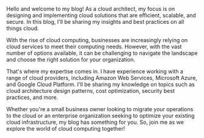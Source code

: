 Hello and welcome to my blog! As a cloud architect, my focus is on designing and implementing cloud solutions that are efficient, scalable, and secure. In this blog, I'll be sharing my insights and best practices on all things cloud.

With the rise of cloud computing, businesses are increasingly relying on cloud services to meet their computing needs. However, with the vast number of options available, it can be challenging to navigate the landscape and choose the right solution for your organization.

That's where my expertise comes in. I have experience working with a range of cloud providers, including Amazon Web Services, Microsoft Azure, and Google Cloud Platform. I'll be sharing my knowledge on topics such as cloud architecture design patterns, cost optimization, security best practices, and more.

Whether you're a small business owner looking to migrate your operations to the cloud or an enterprise organization seeking to optimize your existing cloud infrastructure, my blog has something for you. So, join me as we explore the world of cloud computing together!
